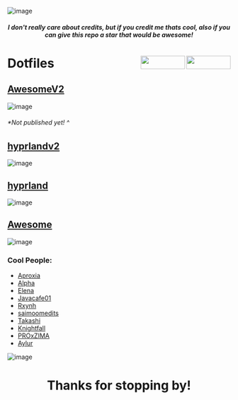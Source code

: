 ![image](https://github.com/d-solis/dotfiles/assets/43517199/40385b4a-d2dd-4436-a54e-e52f35c7d93c)<h5 align="center">I don't really care about credits, but if you credit me thats cool, also if you can give this repo a star that would be awesome!</h5> 

<h1 align="left">Dotfiles


<img src="https://img.shields.io/github/watchers/d-solis/dotfiles?color=%238AB4F8&labelColor=101012&label=watchers&style=for-the-badge" width=100 height=30 align="right" />
<img src="https://img.shields.io/github/stars/d-solis/dotfiles?color=%238AB4F8&labelColor=101012&label=stars&style=for-the-badge" width=100 height=30 align="right" />

</h1> 


## [AwesomeV2](https://github.com/d-solis/dotfiles/tree/awesomev2) 
![image](https://github.com/d-solis/dotfiles/assets/43517199/274eb156-4dda-4de7-9924-afaddfa55f31)
###### *Not published yet! ^

## [hyprlandv2](https://github.com/d-solis/dotfiles/tree/hyprlandv2)
![image](https://github.com/d-solis/dotfiles/assets/43517199/abae4682-ca48-4da4-a90c-50f900db6a77)

## [hyprland](https://github.com/d-solis/dotfiles/tree/hyprland)
![image](https://user-images.githubusercontent.com/43517199/224127003-05df16bd-e2ce-473f-a439-63f5127d0346.png)

## [Awesome](https://github.com/d-solis/dotfiles/tree/awesome) 
![image](https://user-images.githubusercontent.com/43517199/213189158-f95e7a2c-6ec6-42f8-9455-10ea5dc5280d.png)

### Cool People:

- [Aproxia](https://github.com/aproxia-dev)
- [Alpha](https://github.com/alphatechnolog)
- [Elena](https://github.com/elenapan)
- [Javacafe01](https://github.com/JavaCafe01)
- [Rxynh](https://github.com/rxyhn)
- [saimoomedits](https://github.com/saimoomedits)
- [Takashi](https://github.com/ThatTakashi)
- [Knightfall](https://github.com/Knightfall01)
- [PROxZIMA ](https://github.com/PROxZIMA)
- [Aylur](https://github.com/Aylur/)

![image](https://raw.githubusercontent.com/d-solis/dotfiles/main/assets/cat.svg)
<h1 align="center">
Thanks for stopping by!
</h1>

